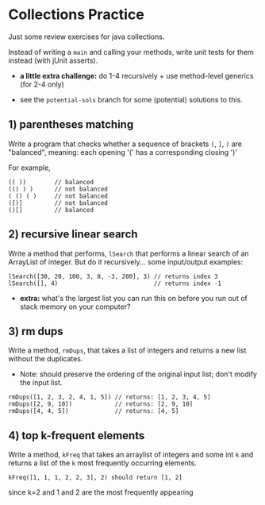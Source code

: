 # Collections Practice

Just some review exercises for java collections.

Instead of writing a `main` and calling your methods, write unit
tests for them instead (with jUnit asserts).

* **a little extra challenge:** do 1-4 recursively + use method-level generics (for 2-4 only)

* see the `potential-sols` branch for some (potential) solutions to this.

## 1) parentheses matching

Write a program that checks whether a sequence of brackets `(`, `]`, `)` 
are "balanced", meaning: each opening '(' has a corresponding closing ')'

For example, 
```
(( ))        // balanced
(() ) )      // not balanced
( () ( )     // not balanced
([)]         // not balanced
()[]         // balanced
```

## 2) recursive linear search

Write a method that performs, `lSearch` that performs a linear search of an 
ArrayList of integer. But do it recursively... some input/output examples:

```
lSearch([30, 20, 100, 3, 8, -3, 200], 3) // returns index 3
lSearch([], 4)                           // returns index -1
```
* **extra:** what's the largest list you can run this on before you run out of stack memory on your computer?

## 3) rm dups

Write a method, `rmDups`, that takes a list of integers and returns a new list without 
the duplicates.
* Note: should preserve the ordering of the original input list; don't modify the input list. 

```
rmDups([1, 2, 3, 2, 4, 1, 5]) // returns: [1, 2, 3, 4, 5]
rmDups([2, 9, 10])            // returns: [2, 9, 10]
rmDups([4, 4, 5])             // returns: [4, 5]
```

## 4) top k-frequent elements

Write a method, `kFreq` that takes an arraylist of integers and some int `k` 
and returns a list of the `k` most frequently occurring elements.
```
kFreq([1, 1, 1, 2, 2, 3], 2) should return [1, 2] 
```
since k=2 and 1 and 2 are the most frequently appearing
